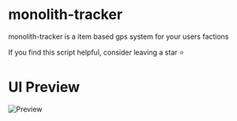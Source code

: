 # monolith-tracker

monolith-tracker is a item based gps system for your users factions

If you find this script helpful, consider leaving a star ⭐

# UI Preview

![Preview](link)